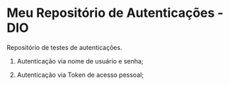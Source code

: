 # Meu Repositório de Autenticações - DIO

Repositório de testes de autenticações.

  1. Autenticação via nome de usuário e senha;

  2. Autenticação via Token de acesso pessoal;